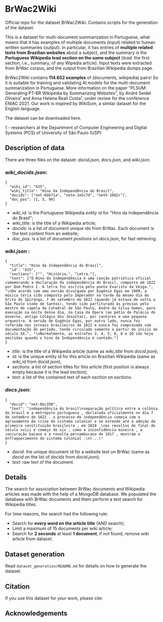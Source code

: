 # BrWac2Wiki
Official repo for the dataset BrWac2Wiki. Contains scripts for the generation of the dataset.

This is a dataset for multi-document summarization in Portuguese, what means that it has examples of multiple documents (input) related to human written summaries (output). In particular, it has entries of __multiple related texts from Brazilian websites__ about a subject, and the summary is the __Portuguese Wikipedia lead section on the same subject__ (_lead_: the first section, i.e., summary, of any Wipedia article).
Input texts were extracted from BrWac corpus, and the output from Brazilian Wikipedia dumps page.

BrWac2Wiki contains __114.652 examples__ of (documents, wikipedia) pairs! So it is suitable for training and validating AI models for the multi-document summarization in Portuguese.
More information on the paper "PLSUM: Generating PT-BR Wikipedia by Summarizing Websites", by André Seidel Oliveira¹ and Anna Helena Reali Costa¹, under review for the conference ENIAC 2021.
Our work is inspired by WikiSum, a similar dataset for the English language.

The dataset can be downloaded here. 

1 - researchers at the Department of Computer Engineering and Digital Systems (PCS) of University of São Paulo (USP)

## Description of data
There are three files on the dataset: _docid.json_, _docs.json_, and _wiki.json_.

### _wiki_docids.json_:

```
{
  "wiki_id": "415", 
  "wiki_title": "Hino da Independência do Brasil", 
  "docids": ["net-6bb71a", "nete-1e5c7d", "neth-1682c"],
  "doc_pos": [1, 5, 99]
}
```
- _wiki_id_: is the Portuguese Wikipedia _entity id_ for "Hino da Independência do Brasil";
- _wiki_title_: is the title of a Wikipedia article;
- _docids_: is a list of document unique ids from BrWac. Each document is the text content from an website;
- _doc_pos_: is a list of document positions on _docs.json_, for fast retrieving.

### _wiki.json_ :
```
{
  "title": "Hino da Independência do Brasil", 
  "id": "415", 
  "sections": ["", "História.", "Letra."],
  "text": ["O Hino da Independência é uma canção patriótica oficial comemorando a declaração da independência do Brasil, composta em 1822 por Dom Pedro I. A letra foi escrita pelo poeta Evaristo da Veiga.", "\nDe acordo com uma versão divulgada por Eugênio Egas em 1909, a música teria sido composta pelo Imperador na tarde do mesmo dia do Grito do Ipiranga, 7 de setembro de 1822 (quando já estava de volta a São Paulo vindo de Santos), tendo sido partiturado às pressas pelo mestre de capela da Catedral de São Paulo, André da Silva Gomes, para execução na noite desse dia, na Casa da Ópera (ao pátio do Palácio do Governo, antigo Colégio dos Jesuítas), por cantores e uma pequena orquestra. A versão de Eugênio Egas, por outro lado, nunca foi referida nos jornais brasileiros de 1822 e nunca foi comprovada com documentação do período, tendo circulado somente a partir do início do século XX.", "\nNormalmente, as estrofes 3, 4, 5, 6, 8 e 10 são hoje omitidas quando o hino da Independência é cantado."]
}
```
- _title_: is the title of a Wikipedia article (same as _wiki_title_ from _docid.json_);
- _id_: is the unique entity id for this article on Brazilian Wikipedia (same as _wiki_id_ from _docid.json_);
- _sections_: a list of section titles for this article (first position is always empty because it is the lead section);
- _text_: a list of the contained text of each section on _sections_.


### _docs.json_:
```
{
  "docid": "net-6bc350",
  "text": "independência do brasil\nseparação política entre a colônia do brasil e a metrópole portuguesa , declarada oficialmente no dia 7 de setembro de 1822 . o processo de independência começa com o agravamento da crise do sistema colonial e se estende até a adoção da primeira constituição brasileira , em 1824 .\nas revoltas do final do século xviii e começo do xix , como a inconfidência mineira , a conjuração baiana e a revolta pernambucana de 1817 , mostram o enfraquecimento do sistema colonial .\n(...)"
}
```
- _docid_: the unique document id for a website text on BrWac (same as _docid_ on the list of _docids_ from _docid.json_);
- _text_: raw text of the document.

## Details
The search for association between BrWac documents and Wikipedia articles was made with the help of a MongoDB database. We populated the database with BrWac documents and them perform a text search for Wikipedia titles. 

For time reasons, the search had the following rule:
- Search for __every word on the article title__ (AND search);
- Limit a maximum of 15 documents per wiki article;
- Search for __2 seconds__ at least __1 document__, if not found, remove wiki article from dataset.

## Dataset generation
Read ```dataset_generation/README.md``` for details on how to generate the dataset.

## Citation
If you use this dataset for your work, please cite:

## Acknowledgements

